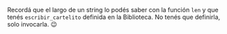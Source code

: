 Recordá que el largo de un string lo podés saber con la función `len` y  que tenés `escribir_cartelito` definida en la Biblioteca. No tenés que definirla, solo invocarla. :wink: